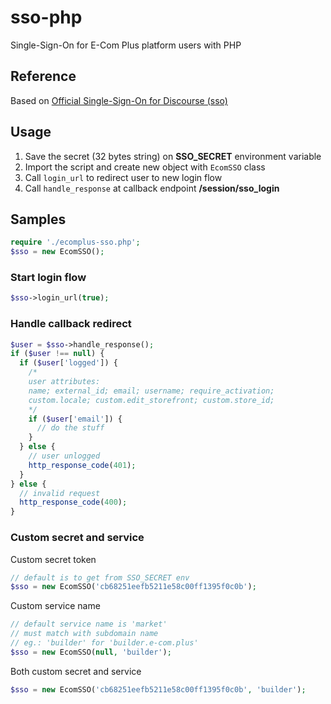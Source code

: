 # sso-php
Single-Sign-On for E-Com Plus platform users with PHP

## Reference

Based on [Official Single-Sign-On for Discourse (sso)](https://meta.discourse.org/t/official-single-sign-on-for-discourse-sso/13045)

## Usage

1. Save the secret (32 bytes string) on __SSO_SECRET__ environment variable
2. Import the script and create new object with `EcomSSO` class
3. Call `login_url` to redirect user to new login flow
4. Call `handle_response` at callback endpoint __/session/sso_login__

## Samples

```php
require './ecomplus-sso.php';
$sso = new EcomSSO();
```

### Start login flow

```php
$sso->login_url(true);
```

### Handle callback redirect

```php
$user = $sso->handle_response();
if ($user !== null) {
  if ($user['logged']) {
    /*
    user attributes:
    name; external_id; email; username; require_activation;
    custom.locale; custom.edit_storefront; custom.store_id;
    */
    if ($user['email']) {
      // do the stuff
    }
  } else {
    // user unlogged
    http_response_code(401);
  }
} else {
  // invalid request
  http_response_code(400);
}
```

### Custom secret and service

Custom secret token

```php
// default is to get from SSO_SECRET env
$sso = new EcomSSO('cb68251eefb5211e58c00ff1395f0c0b');
```

Custom service name

```php
// default service name is 'market'
// must match with subdomain name
// eg.: 'builder' for 'builder.e-com.plus'
$sso = new EcomSSO(null, 'builder');
```

Both custom secret and service

```php
$sso = new EcomSSO('cb68251eefb5211e58c00ff1395f0c0b', 'builder');
```
